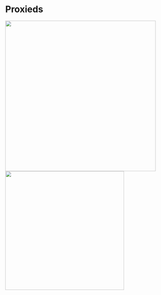 # Proxieds
<img float="left" width ="475px" src="https://bad-apple-github-readme.vercel.app/api?show_bg=1&username=Proxieds"></img>
<img width="375px"  src="https://github-readme-stats.vercel.app/api/top-langs/?username=Proxieds&layout=compact"/>
